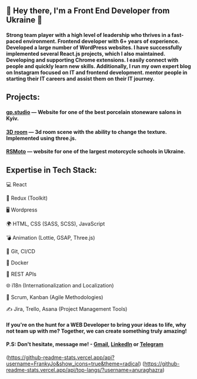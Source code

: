 ## 👋 Hey there, I'm a Front End Developer from Ukraine 👋 

#### Strong team player with a high level of leadership who thrives in a fast-paced environment. Frontend developer with 6+ years of experience. Developed a large number of WordPress websites. I have successfully implemented several React.js projects, which I also maintained. Developing and supporting Chrome extensions. I easily connect with people and quickly learn new skills. Additionally, I run my own expert blog on Instagram focused on IT and frontend development. mentor people in starting their IT careers and assist them on their IT journey. 

## Projects:

#### [gp.studio](https://www.gp.studio/) — Website for one of the best porcelain stoneware salons in Kyiv.

#### [3D room](https://www.gp.studio/3d/) — 3d room scene with the ability to change the texture. Implemented using three.js.

#### [RSMoto](https://www.rsmoto.com.ua/) — website for one of the largest motorcycle schools in Ukraine.

## Expertise in Tech Stack:

💻 React

🔧 Redux (Toolkit)

🖥️ Wordpress

🌍 HTML, CSS (SASS, SCSS), JavaScript

💣 Animation (Lottie, GSAP, Three.js)

🔄 Git, CI/CD

🐋 Docker

📶 REST APIs

🌐 i18n (Internationalization and Localization)

📅 Scrum, Kanban (Agile Methodologies)

✍️ Jira, Trello, Asana (Project Management Tools)

#### If you're on the hunt for a WEB Developer to bring your ideas to life, why not team up with me? Together, we can create something truly amazing!

#### P.S: Don't hesitate, message me! - [Gmail](mailto:popovdenys.web@gmail.com), [LinkedIn](https://www.linkedin.com/in/denys-popov-web/) or [Telegram](https://t.me/denispopov_web)


(https://github-readme-stats.vercel.app/api?username=FrankyJo&show_icons=true&theme=radical) (https://github-readme-stats.vercel.app/api/top-langs/?username=anuraghazra)
